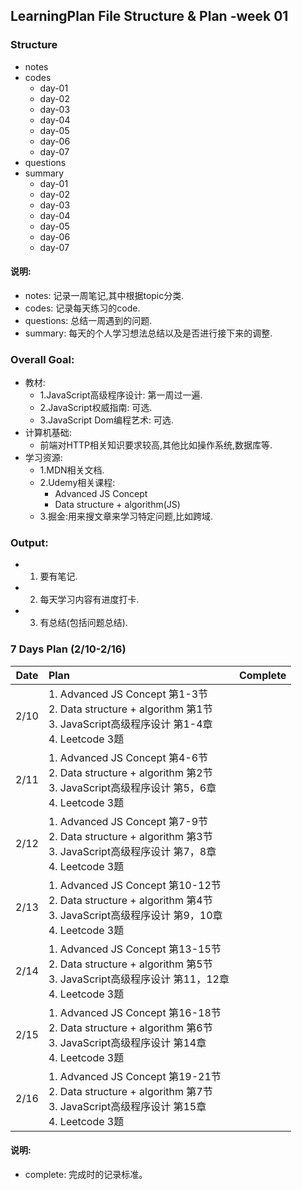 ## LearningPlan File Structure & Plan -week 01

### Structure  
- notes  
- codes  
  - day-01  
  - day-02
  - day-03
  - day-04
  - day-05
  - day-06
  - day-07
- questions
- summary
  - day-01  
  - day-02
  - day-03
  - day-04
  - day-05
  - day-06
  - day-07


#### 说明:  
- notes: 记录一周笔记,其中根据topic分类.
- codes: 记录每天练习的code.
- questions: 总结一周遇到的问题.
- summary: 每天的个人学习想法总结以及是否进行接下来的调整.

### Overall Goal:
- 教材:
  - 1.JavaScript高级程序设计: 第一周过一遍.
  - 2.JavaScript权威指南: 可选.
  - 3.JavaScript Dom编程艺术: 可选.
- 计算机基础:
  - 前端对HTTP相关知识要求较高,其他比如操作系统,数据库等.
- 学习资源:
  - 1.MDN相关文档.
  - 2.Udemy相关课程:
    - Advanced JS Concept
    - Data structure + algorithm(JS)
  - 3.掘金:用来搜文章来学习特定问题,比如跨域.

### Output:

- 1.	要有笔记.
- 2.	每天学习内容有进度打卡.
- 3.	有总结(包括问题总结).


### 7 Days Plan (2/10-2/16)
Date | Plan | Complete 
:-: | :- | :-: 
2/10 | 1.	Advanced JS Concept  第1-3节<br>2.	Data structure + algorithm 第1节<br>3.	JavaScript高级程序设计 第1-4章<br>4.	Leetcode 3题 |  
2/11 | 1.	Advanced JS Concept  第4-6节<br>2.	Data structure + algorithm 第2节<br>3.	JavaScript高级程序设计 第5，6章<br>4.	Leetcode 3题 |  
2/12 | 1.	Advanced JS Concept  第7-9节<br>2.	Data structure + algorithm 第3节<br>3.	JavaScript高级程序设计 第7，8章<br>4.	Leetcode 3题 | 
2/13 | 1.	Advanced JS Concept  第10-12节<br>2.	Data structure + algorithm 第4节<br>3.	JavaScript高级程序设计 第9，10章<br>4.	Leetcode 3题 | 
2/14 | 1.	Advanced JS Concept  第13-15节<br>2.	Data structure + algorithm 第5节<br>3.	JavaScript高级程序设计 第11，12章<br>4.	Leetcode 3题 | 
2/15 | 1.	Advanced JS Concept  第16-18节<br>2.	Data structure + algorithm 第6节<br>3.	JavaScript高级程序设计 第14章<br>4.	Leetcode 3题 |
2/16 | 1.	Advanced JS Concept  第19-21节<br>2.	Data structure + algorithm 第7节<br>3.	JavaScript高级程序设计 第15章<br>4.	Leetcode 3题 |  

#### 说明:  
- complete: 完成时的记录标准。